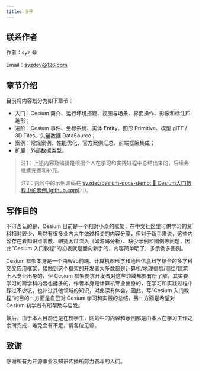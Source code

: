 ```yaml
---
title: 关于
---
```


## 联系作者

作者：syz :grin:

Email：syzdev@126.com

## 章节介绍
目前将内容划分为如下章节：

- 入门：Cesium 简介、运行坏境搭建、视图与场景、界面操作、影像和标注和地形；
- 进阶：Cesium 事件、坐标系统、实体 Entity、图形 Primitive、模型 glTF / 3D Tiles、矢量数据 DataSource；
- 案例：常规案例、性能优化、官方案例汇总、前端框架集成；
- 扩展：外部数据类型。

> 注1：上述内容及编排是根据个人在学习和实践过程中总结出来的，后续会继续完善和补充。
>
> 注2：内容中的示例源码在 [syzdev/cesium-docs-demo: 📖 Cesium入门教程中的示例 (github.com)](https://github.com/syzdev/cesium-docs-demo) 中。

## 写作目的

不可否认的是，Cesium 目前是一个相对小众的框架，在中文社区里可供学习的资料相对较少，虽然有很多业内大牛做过相关的内容分享，但对于新手来说，这些内容存在着知识点零散、研究太过深入（如源码分析）、缺少示例和图例等问题，因此”Cesium 入门教程“的初衷就是面向新手的，内容简单明了，多示例多图例。

Cesium 框架本身是一个由Web前端、计算机图形学和地理信息科学结合的多学科交叉应用框架，接触到这个框架的开发者大多数都是计算机/地理信息/测绘/建筑土木专业出身的，但 Cesium 框架要求开发者对这些领域都要有所了解，其实要学习的跨学科内容也挺多的，作者本身是计算机专业出身的，在学习和实践过程中踩过不少坑，也补过其他领域的知识，对此深有体会。因此，写”Cesium 入门教程“的目的一方面是自己对 Cesium 学习和实践的总结，另一方面是希望对 Cesium 初学者有所帮助与启发。

最后，由于本人目前还是在校学生，网站中的内容和示例都是由本人在学习工作之余所完成，难免会有不足，请各位见谅。

## 致谢

感谢所有为开源事业及知识传播所努力奋斗的人们。

